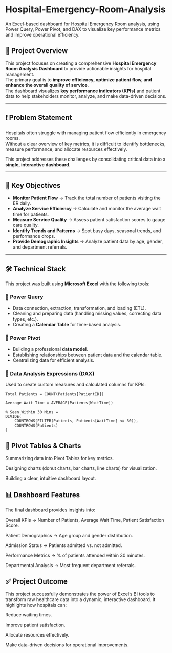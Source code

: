 # Hospital-Emergency-Room-Analysis
An Excel-based dashboard for Hospital Emergency Room analysis, using Power Query, Power Pivot, and DAX to visualize key performance metrics and improve operational efficiency.

## 📌 Project Overview
This project focuses on creating a comprehensive **Hospital Emergency Room Analysis Dashboard** to provide actionable insights for hospital management.  
The primary goal is to **improve efficiency, optimize patient flow, and enhance the overall quality of service**.  
The dashboard visualizes **key performance indicators (KPIs)** and patient data to help stakeholders monitor, analyze, and make data-driven decisions.

---

## ❗ Problem Statement
Hospitals often struggle with managing patient flow efficiently in emergency rooms.  
Without a clear overview of key metrics, it is difficult to identify bottlenecks, measure performance, and allocate resources effectively.  

This project addresses these challenges by consolidating critical data into a **single, interactive dashboard**.

---

## 🎯 Key Objectives
- **Monitor Patient Flow** → Track the total number of patients visiting the ER daily.  
- **Analyze Service Efficiency** → Calculate and monitor the average wait time for patients.  
- **Measure Service Quality** → Assess patient satisfaction scores to gauge care quality.  
- **Identify Trends and Patterns** → Spot busy days, seasonal trends, and performance drops.  
- **Provide Demographic Insights** → Analyze patient data by age, gender, and department referrals.  

---

## 🛠️ Technical Stack
This project was built using **Microsoft Excel** with the following tools:

### 🔹 Power Query
- Data connection, extraction, transformation, and loading (ETL).  
- Cleaning and preparing data (handling missing values, correcting data types, etc.).  
- Creating a **Calendar Table** for time-based analysis.  

### 🔹 Power Pivot
- Building a professional **data model**.  
- Establishing relationships between patient data and the calendar table.  
- Centralizing data for efficient analysis.  

### 🔹 Data Analysis Expressions (DAX)
Used to create custom measures and calculated columns for KPIs:  

``` DAX
Total Patients = COUNT(Patients[PatientID])

Average Wait Time = AVERAGE(Patients[WaitTime])

% Seen Within 30 Mins =
DIVIDE(
    COUNTROWS(FILTER(Patients, Patients[WaitTime] <= 30)),
    COUNTROWS(Patients)
)
```


## 🔹 Pivot Tables & Charts
Summarizing data into Pivot Tables for key metrics.

Designing charts (donut charts, bar charts, line charts) for visualization.

Building a clear, intuitive dashboard layout.

## 📊 Dashboard Features
The final dashboard provides insights into:

Overall KPIs → Number of Patients, Average Wait Time, Patient Satisfaction Score.

Patient Demographics → Age group and gender distribution.

Admission Status → Patients admitted vs. not admitted.

Performance Metrics → % of patients attended within 30 minutes.

Departmental Analysis → Most frequent department referrals.

## ✅ Project Outcome
This project successfully demonstrates the power of Excel’s BI tools to transform raw healthcare data into a dynamic, interactive dashboard.
It highlights how hospitals can:

Reduce waiting times.

Improve patient satisfaction.

Allocate resources effectively.

Make data-driven decisions for operational improvements.
